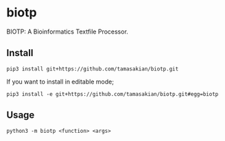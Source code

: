 # biotp

BIOTP: A Bioinformatics Textfile Processor.

## Install

```
pip3 install git+https://github.com/tamasakian/biotp.git
```

If you want to install in editable mode;
```
pip3 install -e git+https://github.com/tamasakian/biotp.git#egg=biotp
```

## Usage

```
python3 -m biotp <function> <args>
```